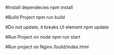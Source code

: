 #Install dependecies
npm install

#Build Project
npm run build

#Do not update, it breaks UI element
npm update

#Run Project on node
npm run start

#Run project on Nginx
/build/index.html


